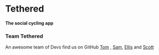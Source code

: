 # Tethered

#### The social cycling app


### Team Tethered
An awesome team of Devs find us on GitHub [Tom](https://github.com/TomCon90) , [Sam](https://github.com/CoderJenks), [Ellis](https://github.com/ellismckenzielee) and [Scott](https://github.com/continuum-web)